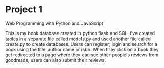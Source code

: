 # Project 1

Web Programming with Python and JavaScript

This is my book database created in python flask and SQL,
i've created tables in a separate file called models.py and
used another file called create.py to create databases.
Users can register, login and search for a book using the title, author name or isbn. When they click on a book they get redirected to a page where they can see other people's reviews from goodreads, users can also submit their reviews. 
